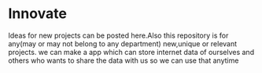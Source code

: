 # Innovate
Ideas for new projects can be posted here.Also this repository is for any(may or may not belong to any department) new,unique or relevant projects.
we can make a app which can store internet data of ourselves and others who wants to share the data with us so we can use that anytime
